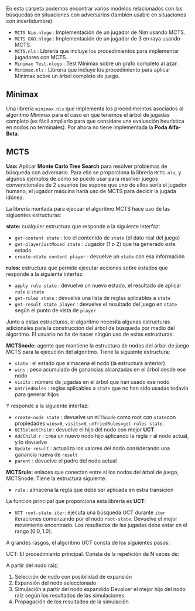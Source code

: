 En esta carpeta podemos encontrar varios modelos relacionados con las búsquedas en situaciones con adversarios (también usable en situaciones con incertidumbre):

+ `MCTS Nim.nlogo` : Implementación de un jugador de Nim usando MCTS.
+ `MCTS OXO.nlogo` : Implementación de un jugador de 3 en raya usando MCTS.
+ `MCTS.nls` :  Librería que incluye los procedimientos para implementar jugadores con MCTS.
+ `Minimax Test.nlogo` : Test Minimax sobre un grafo completo al azar.
+ `Minimax.nls` : Librería que incluye los procedimiento para aplicar Minimax sobre un árbol completo de juego.

## Minimax

Una librería `minimax.nls` que implementa los procedimeintos asociados al algoritmo Minimax para el caso en que tenemos el árbol de jugadas completo (es fácil ampliarlo para que considere una evaluación heurística en nodos no terminales). Por ahora no tiene implementada la **Poda Alfa-Beta**.


## MCTS

**Uso:** Aplicar **Monte Carlo Tree Search** para resolver problemas de búsqueda con adversario. Para ello se proporciona la librería `MCTS.nls`, y algunos ejemplos de cómo se puede usar para resolver juegos convencionales de 2 usuarios (se supone que uno de ellos sería el jugador humano,  el jugador máquina haría uso de MCTS para decidir la jugada idónea.

La librería montada para ejecuar el algoritmo MCTS hace uso de las sigiuentes estructuras:

**state:** cualquier estructura que responde a la siguiente interfaz:
+ `get-content state`           : lee el contenido de `state` (el dato real del juego)
+ `get-playerJustMoved state`   : Jugador (1 o 2) que ha generado este estado
+ `create-state content player` : devuelve un `state` con esa información
	
**rules:** estructura que permite ejecutar acciones sobre estados que responde a la siguiente interfaz:
+ `apply rule state`        : devuelve un nuevo estado, el resultado de aplicar `rule` a `state`
+ `get-rules state`         : devuelve una lista de reglas aplicables a `state`
+ `get-result state player` : devuelve el resultado del juego en `state` según el punto de vista de `player` 
	
Junto a estas estructuras, el algoritmo necesita algunas estructuras adicionales para la construcción del árbol de búsqueda por medio del algoritmo. El usuario no ha de hacer ningún uso de estas estructuras:

**MCTSnode:** agente que mantiene la estructura de nodos del árbol de juego MCTS para la ejecución del algoritmo. Tiene la siguiente estructura:
+ `state`        : el estado que almacena el nodo (la estructura anterior)
+ `wins`         : peso acumulado de ganancias alcanzadas en el árbol desde ese nodo
+ `visits`       : número de jugadas en el árbol que han usado ese nodo
+ `untriedRules` : reglas aplicables a `state` que no han sido usadas todavía para generar hijos
	
Y responde a la siguiente interfaz:
+ `create-node state` : devuelve un `MCTSnode` como root con `state`con propiedades `wins=0`, `visits=0`, `unTriedRules=get-rules state`.
+ `UCTSelectChild`   : devuelve el hijo del nodo con mejor **UCT**.
+ `AddChild r`       : crea un nuevo nodo hijo aplicando la regla `r` al nodo actual, y lo devuelve
+ `Update result`    : actualiza los valores del nodo considerando una ganancia nueva de `result`
+ `parent`           : devuelve el padre del nodo actual

**MCTSrule:** enlaces que conectan entre sí los nodos del árbol de juego, MCTSnode. Tiene la estructura siguiente:
+ `rule`    : almacena la regla que debe ser aplicada en estra transición

La función principal que proporciona esta librería es **UCT**:

+ `UCT root-state iter`: ejecuta una búsqueda UCT durante `iter` iteraciones comenzando por el nodo `root-state`. Devuelve el mejor movimiento encontrado. Los resultados de las jugadas debe estar en el rango $[0.0, 1.0]$.

A grandes rasgos, el algoritmo UCT consta de los siguientes pasos:

UCT: El procedimiento principal. Consta de la repetición de N veces de:

A partir del nodo raíz:
  1. Selección de nodo con posibilidad de expansión
  2. Expansión del nodo seleccionado
  3. Simulación a partir del nodo expandido
  Devolver el mejor hijo del nodo raíz según los resultados de las simulaciones.
  4. Propagación de los resultados de la simulación
